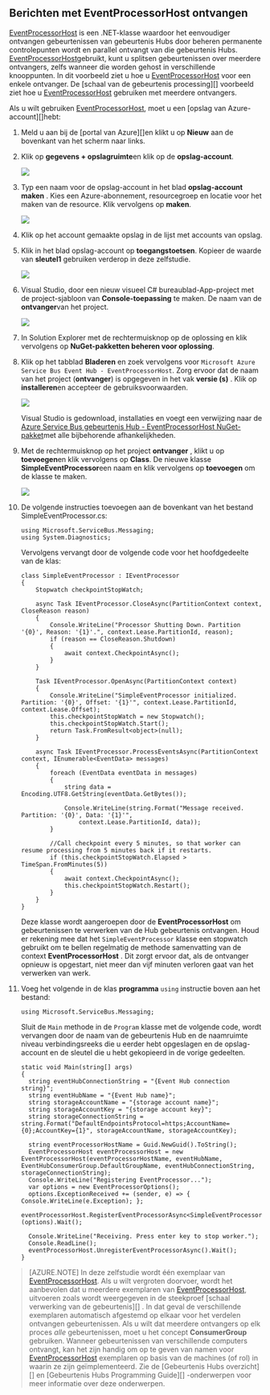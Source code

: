 ## <a name="receive-messages-with-eventprocessorhost"></a>Berichten met EventProcessorHost ontvangen

[EventProcessorHost][] is een .NET-klasse waardoor het eenvoudiger ontvangen gebeurtenissen van gebeurtenis Hubs door beheren permanente controlepunten wordt en parallel ontvangt van die gebeurtenis Hubs. [EventProcessorHost][]gebruikt, kunt u splitsen gebeurtenissen over meerdere ontvangers, zelfs wanneer die worden gehost in verschillende knooppunten. In dit voorbeeld ziet u hoe u [EventProcessorHost][] voor een enkele ontvanger. De [schaal van de gebeurtenis processing][] voorbeeld ziet hoe u [EventProcessorHost][] gebruiken met meerdere ontvangers.

Als u wilt gebruiken [EventProcessorHost][], moet u een [opslag van Azure-account][]hebt:

1. Meld u aan bij de [portal van Azure][]en klikt u op **Nieuw** aan de bovenkant van het scherm naar links.

2. Klik op **gegevens + opslagruimte**en klik op de **opslag-account**.

    ![](./media/service-bus-event-hubs-getstarted-receive-ephcs/create-storage1.png)

3. Typ een naam voor de opslag-account in het blad **opslag-account maken** . Kies een Azure-abonnement, resourcegroep en locatie voor het maken van de resource. Klik vervolgens op **maken**.

    ![](./media/service-bus-event-hubs-getstarted-receive-ephcs/create-storage2.png)

4. Klik op het account gemaakte opslag in de lijst met accounts van opslag.

5. Klik in het blad opslag-account op **toegangstoetsen**. Kopieer de waarde van **sleutel1** gebruiken verderop in deze zelfstudie.

    ![](./media/service-bus-event-hubs-getstarted-receive-ephcs/create-storage3.png)

4. Visual Studio, door een nieuw visueel C# bureaublad-App-project met de project-sjabloon van **Console-toepassing** te maken. De naam van de **ontvanger**van het project.

    ![](./media/service-bus-event-hubs-getstarted-receive-ephcs/create-receiver-csharp1.png)

5. In Solution Explorer met de rechtermuisknop op de oplossing en klik vervolgens op **NuGet-pakketten beheren voor oplossing**.

6. Klik op het tabblad **Bladeren** en zoek vervolgens voor `Microsoft Azure Service Bus Event Hub - EventProcessorHost`. Zorg ervoor dat de naam van het project (**ontvanger**) is opgegeven in het vak **versie (s)** . Klik op **installeren**en accepteer de gebruiksvoorwaarden.

    ![](./media/service-bus-event-hubs-getstarted-receive-ephcs/create-eph-csharp1.png)

    Visual Studio is gedownload, installaties en voegt een verwijzing naar de [Azure Service Bus gebeurtenis Hub - EventProcessorHost NuGet-pakket](https://www.nuget.org/packages/Microsoft.Azure.ServiceBus.EventProcessorHost)met alle bijbehorende afhankelijkheden.

7. Met de rechtermuisknop op het project **ontvanger** , klikt u op **toevoegen**en klik vervolgens op **Class**. De nieuwe klasse **SimpleEventProcessor**een naam en klik vervolgens op **toevoegen** om de klasse te maken.

    ![](./media/service-bus-event-hubs-getstarted-receive-ephcs/create-receiver-csharp2.png)

8. De volgende instructies toevoegen aan de bovenkant van het bestand SimpleEventProcessor.cs:

    ```
    using Microsoft.ServiceBus.Messaging;
    using System.Diagnostics;
    ```

    Vervolgens vervangt door de volgende code voor het hoofdgedeelte van de klas:

    ```
    class SimpleEventProcessor : IEventProcessor
    {
        Stopwatch checkpointStopWatch;

        async Task IEventProcessor.CloseAsync(PartitionContext context, CloseReason reason)
        {
            Console.WriteLine("Processor Shutting Down. Partition '{0}', Reason: '{1}'.", context.Lease.PartitionId, reason);
            if (reason == CloseReason.Shutdown)
            {
                await context.CheckpointAsync();
            }
        }

        Task IEventProcessor.OpenAsync(PartitionContext context)
        {
            Console.WriteLine("SimpleEventProcessor initialized.  Partition: '{0}', Offset: '{1}'", context.Lease.PartitionId, context.Lease.Offset);
            this.checkpointStopWatch = new Stopwatch();
            this.checkpointStopWatch.Start();
            return Task.FromResult<object>(null);
        }

        async Task IEventProcessor.ProcessEventsAsync(PartitionContext context, IEnumerable<EventData> messages)
        {
            foreach (EventData eventData in messages)
            {
                string data = Encoding.UTF8.GetString(eventData.GetBytes());

                Console.WriteLine(string.Format("Message received.  Partition: '{0}', Data: '{1}'",
                    context.Lease.PartitionId, data));
            }

            //Call checkpoint every 5 minutes, so that worker can resume processing from 5 minutes back if it restarts.
            if (this.checkpointStopWatch.Elapsed > TimeSpan.FromMinutes(5))
            {
                await context.CheckpointAsync();
                this.checkpointStopWatch.Restart();
            }
        }
    }
    ```

    Deze klasse wordt aangeroepen door de **EventProcessorHost** om gebeurtenissen te verwerken van de Hub gebeurtenis ontvangen. Houd er rekening mee dat het `SimpleEventProcessor` klasse een stopwatch gebruikt om te bellen regelmatig de methode samenvatting van de context **EventProcessorHost** . Dit zorgt ervoor dat, als de ontvanger opnieuw is opgestart, niet meer dan vijf minuten verloren gaat van het verwerken van werk.

9. Voeg het volgende in de klas **programma** `using` instructie boven aan het bestand:

    ```
    using Microsoft.ServiceBus.Messaging;
    ```

    Sluit de `Main` methode in de `Program` klasse met de volgende code, wordt vervangen door de naam van de gebeurtenis Hub en de naamruimte niveau verbindingsreeks die u eerder hebt opgeslagen en de opslag-account en de sleutel die u hebt gekopieerd in de vorige gedeelten. 

    ```
    static void Main(string[] args)
    {
      string eventHubConnectionString = "{Event Hub connection string}";
      string eventHubName = "{Event Hub name}";
      string storageAccountName = "{storage account name}";
      string storageAccountKey = "{storage account key}";
      string storageConnectionString = string.Format("DefaultEndpointsProtocol=https;AccountName={0};AccountKey={1}", storageAccountName, storageAccountKey);

      string eventProcessorHostName = Guid.NewGuid().ToString();
      EventProcessorHost eventProcessorHost = new EventProcessorHost(eventProcessorHostName, eventHubName, EventHubConsumerGroup.DefaultGroupName, eventHubConnectionString, storageConnectionString);
      Console.WriteLine("Registering EventProcessor...");
      var options = new EventProcessorOptions();
      options.ExceptionReceived += (sender, e) => { Console.WriteLine(e.Exception); };
      eventProcessorHost.RegisterEventProcessorAsync<SimpleEventProcessor>(options).Wait();

      Console.WriteLine("Receiving. Press enter key to stop worker.");
      Console.ReadLine();
      eventProcessorHost.UnregisterEventProcessorAsync().Wait();
    }
    ```

> [AZURE.NOTE] In deze zelfstudie wordt één exemplaar van [EventProcessorHost][]. Als u wilt vergroten doorvoer, wordt het aanbevolen dat u meerdere exemplaren van [EventProcessorHost][], uitvoeren zoals wordt weergegeven in de steekproef [schaal verwerking van de gebeurtenis][] . In dat geval de verschillende exemplaren automatisch afgestemd op elkaar voor het verdelen ontvangen gebeurtenissen. Als u wilt dat meerdere ontvangers op elk proces *alle* gebeurtenissen, moet u het concept **ConsumerGroup** gebruiken. Wanneer gebeurtenissen van verschillende computers ontvangt, kan het zijn handig om op te geven van namen voor [EventProcessorHost][] exemplaren op basis van de machines (of rol) in waarin ze zijn geïmplementeerd. Zie de [Gebeurtenis Hubs overzicht][] en [Gebeurtenis Hubs Programming Guide][] -onderwerpen voor meer informatie over deze onderwerpen.

<!-- Links -->
[Overzicht van de Hubs gebeurtenissen]: ../articles/event-hubs/event-hubs-overview.md
[Gebeurtenis-Hubs handleiding voor het programmeren]: ../articles/event-hubs/event-hubs-programming-guide.md
[Schaal gebeurtenis verwerking]: https://code.msdn.microsoft.com/Service-Bus-Event-Hub-45f43fc3
[Azure opslag-account]: ../articles/storage/storage-create-storage-account.md
[EventProcessorHost]: http://msdn.microsoft.com/library/azure/microsoft.servicebus.messaging.eventprocessorhost(v=azure.95).aspx
[Azure-portal]: https://portal.azure.com